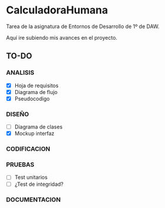 # CalculadoraHumana
Tarea de la asignatura de Entornos de Desarrollo de 1º de DAW.

Aquí ire subiendo mis avances en el proyecto.


## TO-DO

### ANALISIS

- [x] Hoja de requisitos
- [x] Diagrama de flujo
- [x] Pseudocodigo

### DISEÑO

- [ ] Diagrama de clases
- [x] Mockup interfaz

### CODIFICACION

### PRUEBAS

- [ ] Test unitarios
- [ ] ¿Test de integridad?

### DOCUMENTACION

